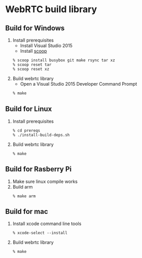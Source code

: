 WebRTC build library
====================

Build for Windows
-----------------

1. Install prerequisites
    * Install Visual Studio 2015
    * Install [scoop](http://scoop.sh/)
    ```
    % scoop install busybox git make rsync tar xz
    % scoop reset tar
    % scoop reset xz
    ```
2. Build webrtc library
    * Open a Visual Studio 2015 Developer Command Prompt
    ``` sh
    % make
    ```

Build for Linux
---------------
1. Install prerequisites
    ```
    % cd prereqs
    % ./install-build-deps.sh
    ```
2. Build webrtc library
    ```
    % make
    ```

Build for Rasberry Pi
---------------------
1. Make sure linux compile works
2. Build arm
    ```
    % make arm
    ```

Build for mac
-------------
1. Install xcode command line tools
    ```
    % xcode-select --install
    ```
2. Build webrtc library
    ```
    % make
    ```
